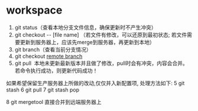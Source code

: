 # workspace
1. git status（查看本地分支文件信息，确保更新时不产生冲突）
2. git checkout -- [file name] （若文件有修改，可以还原到最初状态; 若文件需要更新到服务器上，应该先merge到服务器，再更新到本地）
3. git branch（查看当前分支情况）
4. git checkout [remote branch](若分支为本地分支，则需切换到服务器的远程分支)
5. git pull  本地未更新最新版本并且做了修改，pull时会有冲突，内容会合并。
若命令执行成功，则更新代码成功！

如果希望保留生产服务器上所做的改动,仅仅并入新配置项, 处理方法如下:
5 git stash 
6 git pull
7 git stash pop

8 git mergetool 直接合并到远端服务器上
